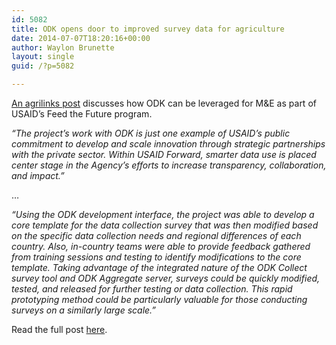 ```yaml
---
id: 5082
title: ODK opens door to improved survey data for agriculture
date: 2014-07-07T18:20:16+00:00
author: Waylon Brunette
layout: single
guid: /?p=5082

---
```

[An agrilinks post](http://agrilinks.org/blog/partnership-open-source-technology-opens-door-improved-survey-data) discusses how ODK can be leveraged for M&E as part of USAID’s Feed the Future program. 

_“The project’s work with ODK is just one example of USAID’s public commitment to develop and scale innovation through strategic partnerships with the private sector. Within USAID Forward, smarter data use is placed center stage in the Agency’s efforts to increase transparency, collaboration, and impact.”_

&#8230;

_“Using the ODK development interface, the project was able to develop a core template for the data collection survey that was then modified based on the specific data collection needs and regional differences of each country. Also, in-country teams were able to provide feedback gathered from training sessions and testing to identify modifications to the core template. Taking advantage of the integrated nature of the ODK Collect survey tool and ODK Aggregate server, surveys could be quickly modified, tested, and released for further testing or data collection. This rapid prototyping method could be particularly valuable for those conducting surveys on a similarly large scale.”_

Read the full post [here](http://agrilinks.org/blog/partnership-open-source-technology-opens-door-improved-survey-data).
